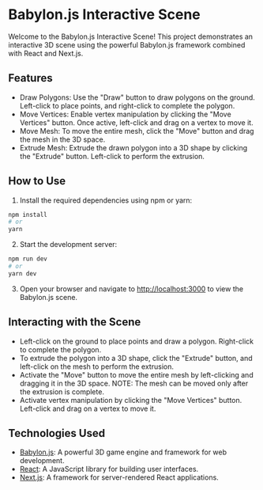# Babylon.js Interactive Scene

Welcome to the Babylon.js Interactive Scene! This project demonstrates an interactive 3D scene using the powerful Babylon.js framework combined with React and Next.js.

## Features

- Draw Polygons: Use the "Draw" button to draw polygons on the ground. Left-click to place points, and right-click to complete the polygon.
- Move Vertices: Enable vertex manipulation by clicking the "Move Vertices" button. Once active, left-click and drag on a vertex to move it.
- Move Mesh: To move the entire mesh, click the "Move" button and drag the mesh in the 3D space.
- Extrude Mesh: Extrude the drawn polygon into a 3D shape by clicking the "Extrude" button. Left-click to perform the extrusion.

## How to Use

1. Install the required dependencies using npm or yarn:

```bash
npm install
# or
yarn
```

2. Start the development server:

```bash
npm run dev
# or
yarn dev
```

3. Open your browser and navigate to [http://localhost:3000](http://localhost:3000) to view the Babylon.js scene.

## Interacting with the Scene

- Left-click on the ground to place points and draw a polygon. Right-click to complete the polygon.
- To extrude the polygon into a 3D shape, click the "Extrude" button, and left-click on the mesh to perform the extrusion.
- Activate the "Move" button to move the entire mesh by left-clicking and dragging it in the 3D space. NOTE: The mesh can be moved only after the extrusion is complete.
- Activate vertex manipulation by clicking the "Move Vertices" button. Left-click and drag on a vertex to move it.

## Technologies Used

- [Babylon.js](https://www.babylonjs.com/): A powerful 3D game engine and framework for web development.
- [React](https://reactjs.org/): A JavaScript library for building user interfaces.
- [Next.js](https://nextjs.org/): A framework for server-rendered React applications.
